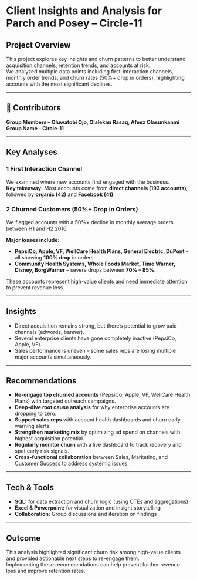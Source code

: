 # Client Insights and Analysis for Parch and Posey – Circle-11  

## Project Overview  
This project explores key insights and churn patterns to better understand acquisition channels, retention trends, and accounts at risk.  
We analyzed multiple data points including first-interaction channels, monthly order trends, and churn rates (50%+ drop in orders), highlighting accounts with the most significant declines.  

---

## 👥 Contributors  
**Group Members – Oluwatobi Ojo, Olalekan Rasaq, Afeez Olasunkanmi**  
**Group Name – Circle-11**

---

## Key Analyses  

### 1 First Interaction Channel  
We examined where new accounts first engaged with the business.  
**Key takeaway:** Most accounts come from **direct channels (193 accounts)**, followed by **organic (42)** and **Facebook (41)**.  

### 2 Churned Customers (50%+ Drop in Orders)  
We flagged accounts with a 50%+ decline in monthly average orders between H1 and H2 2016.  

**Major losses include:**  
- **PepsiCo, Apple, VF, WellCare Health Plans, General Electric, DuPont** – all showing **100% drop** in orders.  
- **Community Health Systems, Whole Foods Market, Time Warner, Disney, BorgWarner** – severe drops between **70% – 85%**.  

These accounts represent high-value clients and need immediate attention to prevent revenue loss.

---

## Insights  
- Direct acquisition remains strong, but there’s potential to grow paid channels (adwords, banner).  
- Several enterprise clients have gone completely inactive (PepsiCo, Apple, VF).  
- Sales performance is uneven – some sales reps are losing multiple major accounts simultaneously.  

---

## Recommendations  
- **Re-engage top churned accounts** (PepsiCo, Apple, VF, WellCare Health Plans) with targeted outreach campaigns.  
- **Deep-dive root cause analysis** for why enterprise accounts are dropping to zero.  
- **Support sales reps** with account health dashboards and churn early-warning alerts.  
- **Strengthen marketing mix** by optimizing ad spend on channels with highest acquisition potential.  
- **Regularly monitor churn** with a live dashboard to track recovery and spot early risk signals.  
- **Cross-functional collaboration** between Sales, Marketing, and Customer Success to address systemic issues.  

---

## Tech & Tools  
- **SQL:** for data extraction and churn logic (using CTEs and aggregations)  
- **Excel & Powerpoint:** for visualization and insight storytelling  
- **Collaboration:** Group discussions and iteration on findings

---

## Outcome  
This analysis highlighted significant churn risk among high-value clients and provided actionable next steps to re-engage them.  
Implementing these recommendations can help prevent further revenue loss and improve retention rates.  
